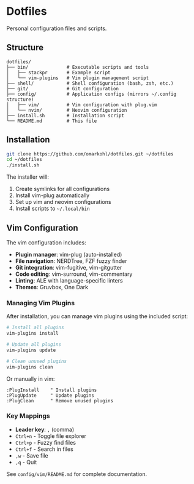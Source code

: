 # Dotfiles

Personal configuration files and scripts.

## Structure

```
dotfiles/
├── bin/              # Executable scripts and tools
│   ├── stackpr       # Example script
│   └── vim-plugins   # Vim plugin management script
├── shell/            # Shell configuration (bash, zsh, etc.)
├── git/              # Git configuration
├── config/           # Application configs (mirrors ~/.config structure)
│   ├── vim/          # Vim configuration with plug.vim
│   └── nvim/         # Neovim configuration
├── install.sh        # Installation script
└── README.md         # This file
```

## Installation

```bash
git clone https://github.com/omarkohl/dotfiles.git ~/dotfiles
cd ~/dotfiles
./install.sh
```

The installer will:

1. Create symlinks for all configurations
2. Install vim-plug automatically
3. Set up vim and neovim configurations
4. Install scripts to `~/.local/bin`

## Vim Configuration

The vim configuration includes:

- **Plugin manager**: vim-plug (auto-installed)
- **File navigation**: NERDTree, FZF fuzzy finder
- **Git integration**: vim-fugitive, vim-gitgutter
- **Code editing**: vim-surround, vim-commentary
- **Linting**: ALE with language-specific linters
- **Themes**: Gruvbox, One Dark

### Managing Vim Plugins

After installation, you can manage vim plugins using the included script:

```bash
# Install all plugins
vim-plugins install

# Update all plugins
vim-plugins update

# Clean unused plugins
vim-plugins clean
```

Or manually in vim:
```vim
:PlugInstall    " Install plugins
:PlugUpdate     " Update plugins
:PlugClean      " Remove unused plugins
```

### Key Mappings

- **Leader key**: `,` (comma)
- `Ctrl+n` - Toggle file explorer
- `Ctrl+p` - Fuzzy find files
- `Ctrl+f` - Search in files
- `,w` - Save file
- `,q` - Quit

See `config/vim/README.md` for complete documentation.
